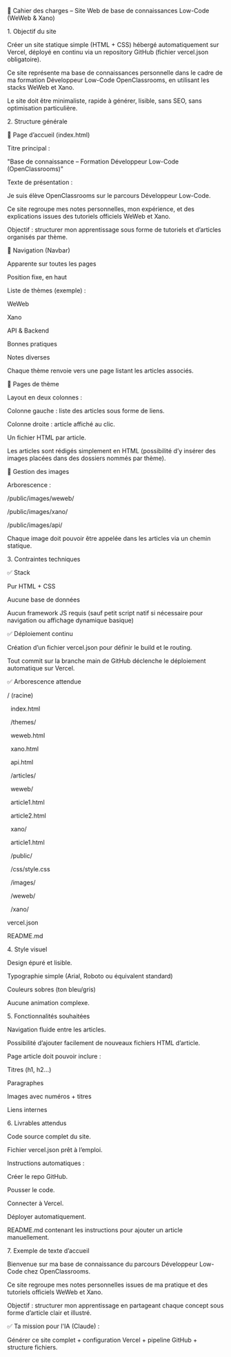 🎯 Cahier des charges – Site Web de base de connaissances Low-Code (WeWeb \& Xano)

1\. Objectif du site



Créer un site statique simple (HTML + CSS) hébergé automatiquement sur Vercel, déployé en continu via un repository GitHub (fichier vercel.json obligatoire).

Ce site représente ma base de connaissances personnelle dans le cadre de ma formation Développeur Low-Code OpenClassrooms, en utilisant les stacks WeWeb et Xano.



Le site doit être minimaliste, rapide à générer, lisible, sans SEO, sans optimisation particulière.



2\. Structure générale

🔷 Page d’accueil (index.html)



Titre principal :

"Base de connaissance – Formation Développeur Low-Code (OpenClassrooms)"



Texte de présentation :



Je suis élève OpenClassrooms sur le parcours Développeur Low-Code.



Ce site regroupe mes notes personnelles, mon expérience, et des explications issues des tutoriels officiels WeWeb et Xano.



Objectif : structurer mon apprentissage sous forme de tutoriels et d’articles organisés par thème.



🔷 Navigation (Navbar)



Apparente sur toutes les pages



Position fixe, en haut



Liste de thèmes (exemple) :



WeWeb



Xano



API \& Backend



Bonnes pratiques



Notes diverses



Chaque thème renvoie vers une page listant les articles associés.



🔷 Pages de thème



Layout en deux colonnes :



Colonne gauche : liste des articles sous forme de liens.



Colonne droite : article affiché au clic.



Un fichier HTML par article.



Les articles sont rédigés simplement en HTML (possibilité d’y insérer des images placées dans des dossiers nommés par thème).



🔷 Gestion des images



Arborescence :



/public/images/weweb/

/public/images/xano/

/public/images/api/





Chaque image doit pouvoir être appelée dans les articles via un chemin statique.



3\. Contraintes techniques

✅ Stack



Pur HTML + CSS



Aucune base de données



Aucun framework JS requis (sauf petit script natif si nécessaire pour navigation ou affichage dynamique basique)



✅ Déploiement continu



Création d’un fichier vercel.json pour définir le build et le routing.



Tout commit sur la branche main de GitHub déclenche le déploiement automatique sur Vercel.



✅ Arborescence attendue

/ (racine)

&nbsp; index.html

&nbsp; /themes/

&nbsp;   weweb.html

&nbsp;   xano.html

&nbsp;   api.html

&nbsp; /articles/

&nbsp;   weweb/

&nbsp;     article1.html

&nbsp;     article2.html

&nbsp;   xano/

&nbsp;     article1.html

&nbsp; /public/

&nbsp;   /css/style.css

&nbsp;   /images/

&nbsp;     /weweb/

&nbsp;     /xano/

vercel.json

README.md



4\. Style visuel



Design épuré et lisible.



Typographie simple (Arial, Roboto ou équivalent standard)



Couleurs sobres (ton bleu/gris)



Aucune animation complexe.



5\. Fonctionnalités souhaitées



Navigation fluide entre les articles.



Possibilité d’ajouter facilement de nouveaux fichiers HTML d’article.



Page article doit pouvoir inclure :



Titres (h1, h2…)



Paragraphes



Images avec numéros + titres



Liens internes



6\. Livrables attendus



Code source complet du site.



Fichier vercel.json prêt à l’emploi.



Instructions automatiques :



Créer le repo GitHub.



Pousser le code.



Connecter à Vercel.



Déployer automatiquement.



README.md contenant les instructions pour ajouter un article manuellement.



7\. Exemple de texte d’accueil



Bienvenue sur ma base de connaissance du parcours Développeur Low-Code chez OpenClassrooms.

Ce site regroupe mes notes personnelles issues de ma pratique et des tutoriels officiels WeWeb et Xano.

Objectif : structurer mon apprentissage en partageant chaque concept sous forme d’article clair et illustré.



✅ Ta mission pour l'IA (Claude) :



Générer ce site complet + configuration Vercel + pipeline GitHub + structure fichiers.

